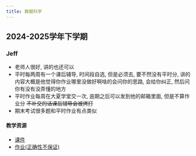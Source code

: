 ```yaml
---
title: 数据科学
---
```


## 2024-2025学年下学期

### Jeff

- 老师人很好, 讲的也还可以
- 平时每两周有一个课后辅导, 时间段自选, 但是必须去, 要不然没有平时分, 讲的内容大概是他觉得你作业哪里没做好啊啥的会问你的思路, 会给你纠正, 然后问你有没有没弄懂的地方
- 平时作业每周在大夏学堂交一次, 逾期之后可以发到他的邮箱里面, 但是不算作业分 <del>不补交的话课后辅导会被拷打</del>
- 期末考试很多题和平时作业有点类似

#### 教学资源

- [课件](https://drive.vanillaaaa.org/SharedCourses/软件工程学院/数据科学/2024-2025学年下学期/Jeff/课件)
- [作业(正确性不保证)](https://drive.vanillaaaa.org/SharedCourses/软件工程学院/数据科学/2024-2025学年下学期/Jeff/作业)
